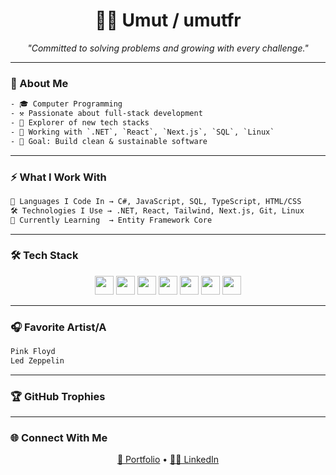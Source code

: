 <!-- Enhanced README by umutfr -->

<h1 align="center">🧑‍💻 Umut / umutfr</h1>
<p align="center"><i>"Committed to solving problems and growing with every challenge."</i></p>

---

### 🌌 About Me

```txt
- 🎓 Computer Programming
- ⚒️ Passionate about full-stack development  
- 🧪 Explorer of new tech stacks  
- 🔭 Working with `.NET`, `React`, `Next.js`, `SQL`, `Linux`  
- 🎯 Goal: Build clean & sustainable software  
```
---

<!-- 
<div align="center">
  <img src="https://github-readme-stats.vercel.app/api?username=umutfr&show_icons=true&theme=transparent" height="150" alt="stats graph" />
  <img src="https://github-readme-stats.vercel.app/api/top-langs?username=umutfr&show_icons=true&theme=transparent" height="150" alt="languages graph"  />
</div>
-->

### ⚡ What I Work With

```txt
🧠 Languages I Code In → C#, JavaScript, SQL, TypeScript, HTML/CSS
🛠️ Technologies I Use → .NET, React, Tailwind, Next.js, Git, Linux
🚀 Currently Learning  → Entity Framework Core
```
---


### 🛠️ Tech Stack
<p align="center">
  <img src="https://cdn.jsdelivr.net/gh/devicons/devicon/icons/csharp/csharp-original.svg" height="30" />
  <img src="https://cdn.jsdelivr.net/gh/devicons/devicon/icons/dotnetcore/dotnetcore-original.svg" height="30" />
  <img src="https://cdn.jsdelivr.net/gh/devicons/devicon/icons/javascript/javascript-original.svg" height="30" />
  <img src="https://cdn.jsdelivr.net/gh/devicons/devicon/icons/react/react-original.svg" height="30" />
  <img src="https://cdn.jsdelivr.net/gh/devicons/devicon/icons/nextjs/nextjs-original.svg" height="30" />
  <img src="https://cdn.jsdelivr.net/gh/devicons/devicon/icons/html5/html5-original.svg" height="30" />
  <img src="https://cdn.jsdelivr.net/gh/devicons/devicon/icons/linux/linux-original.svg" height="30" />
</p>

---

### 🎧 Favorite Artist/A

```txt
Pink Floyd
Led Zeppelin
```

---

### 🏆 GitHub Trophies


---

### 🌐 Connect With Me
<p align="center">
  <a href="https://umutfr.dev" target="_blank">💼 Portfolio</a> •
  <a href="https://www.linkedin.com/in/umut41/" target="_blank">👨‍💼 LinkedIn</a>
</p>

